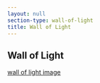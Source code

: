 ```yaml
---
layout: null
section-type: wall-of-light
title: Wall of Light
---
```


## Wall of Light

[wall of light image][image]


[image]: /wallslide/01.jpg
